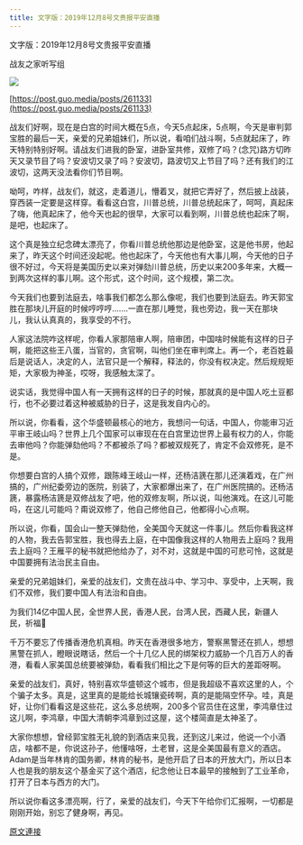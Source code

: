 ```yaml
---
title: 文字版：2019年12月8号文贵报平安直播
---
```


文字版：2019年12月8号文贵报平安直播

战友之家听写组

[![](https://2.bp.blogspot.com/-TdRyhH9IUaQ/XfyPun5lxzI/AAAAAAAAAKc/41h-6BrRUrQjv1z_Wfr8Y-I7_zCAKaiKwCK4BGAYYCw/s400/20191218-2.jpg)](http://2.bp.blogspot.com/-TdRyhH9IUaQ/XfyPun5lxzI/AAAAAAAAAKc/41h-6BrRUrQjv1z_Wfr8Y-I7_zCAKaiKwCK4BGAYYCw/s1600/20191218-2.jpg)



[https://post.guo.media/posts/261133](https://post.guo.media/posts/261133)







战友们好啊，现在是白宫的时间大概在5点，今天5点起床，5点啊，今天是审判郭宝胜的最后一天，亲爱的兄弟姐妹们，所以说，看咱们战斗啊，5点就起床了，昨天特别特别好啊。请战友们进我的卧室，进卧室共修，双修了吗？(念咒)路方切昨天又录节目了吗？安波切又录了吗？安波切，路波切又上节目了吗？还有我们的江波切，这两天没法看你们节目啊。




呦呵，咋样，战友们，就这，走着道儿，懵着叉，就把它弄好了，然后披上战装，穿西装一定要是这样穿。看看这白宫，川普总统，川普总统起床了，呵呵，真起床了嗨，他真起床了，他今天也起的很早，大家可以看到啊，川普总统也起床了啊，是吧，也起床了。




这个真是独立纪念碑太漂亮了，你看川普总统他那边是他卧室，这是他书房，他起来了，昨天这个时间还没起呢。他也起床了，今天他也有大事儿啊，今天他的日子很不好过，今天将是美国历史以来对弹劾川普总统，历史以来200多年来，大概一到两次这样的事儿啊。这个形式，这个时间，这个规模，第二次。




今天我们也要到法庭去，啥事我们都怎么那么像呢，我们也要到法庭去。昨天郭宝胜在那块儿开庭的时候哼哼哼.......一直在那儿睡觉，我也旁边，我一天在那块儿，我认认真真的，我享受的不行。




人家这法院咋这样呢，你看人家那陪审人啊，陪审团，中国啥时候能有这样的日子啊，能把这些王八蛋，当官的，贪官啊，叫他们坐在审判席上。再一个，老百姓最后是说话人，决定的人，法官只是一个解释，释法的，你没有权决定。然后规规矩矩，大家极为神圣，哎呀，我感触太深了。




说实话，我觉得中国人有一天拥有这样的日子的时候，那就真的是中国人吃土豆都行，也不必要过着这种被威胁的日子，这是我发自内心的。




所以说，你看看，这个华盛顿最核心的地方，我想问一句话，中国人，你能审习近平审王岐山吗？世界上几个国家可以审现在在白宫里边世界上最有权力的人，你能去审他吗？你能弹劾他吗？不都被杀了吗？都被双规死了，肯定不会双修死，是不是。




你想要白宫的人搞个双修，跟陈峰王岐山一样，还杨洁篪在那儿还演着戏，在广州搞的，广州纪委旁边的医院，别装了，大家都爆出来了，在广州医院搞的。还杨洁篪，暴露杨洁篪是双修战友了吧，他的双修友啊，所以说，叫他演戏。在这儿可能吗，在这儿可能吗？甭说双修了，他自己修他自己，他都得小心点啊。




所以说，你看，国会山一整天弹劾他，全美国今天就这一件事儿。然后你看我这样的人物，我去告郭宝胜，我也得去上庭，在中国像我这样的人物用去上庭吗？我用去上庭吗？王雁平的秘书就把他给办了，对不对，这就是中国的可悲可怜，这就是中国要拥有法治民主自由。




亲爱的兄弟姐妹们，亲爱的战友们，文贵在战斗中、学习中、享受中，上天啊，我们不双修，我们要中国人有法治和自由。




为我们14亿中国人民，全世界人民，香港人民，台湾人民，西藏人民，新疆人民，祈福🙏




千万不要忘了传播香港危机真相。昨天在香港很多地方，警察黑警还在抓人，想想黑警在抓人，瞪眼说瞎话，然后一个十几亿人民的绑架权力威胁一个几百万人的香港，看看人家美国总统要被弹劾，看看我们相比之下是何等的巨大的差距呀啊。




亲爱的战友们，真好，特别喜欢华盛顿这个城市，但是我超级不喜欢这里的人，个个骗子太多。真是，这里真的是能给长城镶瓷砖啊，真的是能隔空怀孕。哇，真是好，让你们看看这是这些花，这么多总统啊，200多个官员住在这里，李鸿章住过这儿啊，李鸿章，中国大清朝李鸿章到过这屋，这个楼简直是太神圣了。




大家你想想，曾经郭宝胜无礼貌的到酒店来见我，还到这儿来过，他说一个小酒店，啥都不是，你说这孙子，他懂啥呀，土老冒，这是全美国最有意义的酒店。Adam是当年林肯的国务卿，林肯的秘书，是他开启了日本的开放大门，所以日本人也是我的朋友这个基金买了这个酒店，纪念他让日本最早的接触到了工业革命，打开了日本与西方的大门。




所以说你看这多漂亮啊，行了，亲爱的战友们，今天下午给你们汇报啊，一切都是刚刚开始，别忘了健身啊，再见。

[原文連接](http://littleantvoice.blogspot.com/2019/12/2019128_20.html)